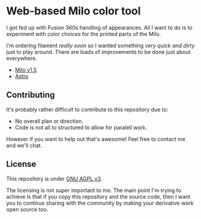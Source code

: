 # Web-based Milo color tool

I got fed up with Fusion 360s handling of appearances. All I want to do is to experiment with color choices for the printed parts of the Milo.

I'm ordering filament *really soon* so I wanted something *very quick and dirty* just to play around. There are loads of improvements to be done just about everywhere.

* [Milo v1.5](https://github.com/MillenniumMachines/)
* [Astro](https://astro.build)

## Contributing

It's probably rather difficult to contribute to this repository due to:

* No overall plan or direction.
* Code is not all to structured to allow for paralell work.

However if you want to help out that's awesome! Feel free to contact me and we'll chat.

## License

This repository is under [GNU AGPL v3](https://choosealicense.com/licenses/agpl-3.0/).

The licensing is not super important to me. The main point I'm trying to achieve is that if you copy this repository and the source code, then I want you to continue sharing with the community by making your derivative work open source too.
